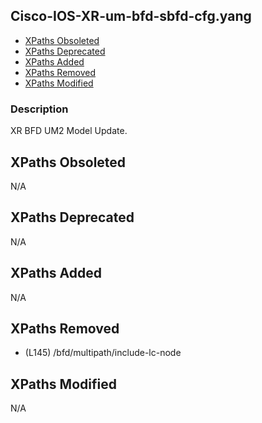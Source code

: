 ## Cisco-IOS-XR-um-bfd-sbfd-cfg.yang

- [XPaths Obsoleted](#xpaths-obsoleted)
- [XPaths Deprecated](#xpaths-deprecated)
- [XPaths Added](#xpaths-added)
- [XPaths Removed](#xpaths-removed)
- [XPaths Modified](#xpaths-modified)

### Description

XR BFD UM2 Model Update.

## XPaths Obsoleted

N/A

## XPaths Deprecated

N/A

## XPaths Added

N/A

## XPaths Removed

- (L145)	/bfd/multipath/include-lc-node

## XPaths Modified

N/A

